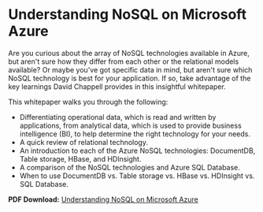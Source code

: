 <properties 
    pageTitle="Understanding NoSQL Technologies on Azure | Microsoft Azure" 
    description="Learn how Azure NoSQL can help you manage data not suited to relational databases. DocumentDB vs. Table storage vs. HBase vs. HDInsight vs. SQL Database." 
    editor="cgronlun" 
    manager="jhubbard" 
    services="documentdb, storage, hdinsight" 
    documentationCenter="" 
    authors="mimig1"/>

<tags 
    ms.service="multiple" 
    ms.workload="multiple" 
    ms.tgt_pltfrm="na" 
    ms.devlang="na" 
    ms.topic="article" 
    ms.date="12/01/2015" 
    ms.author="mimig"/>

# Understanding NoSQL on Microsoft Azure
Are you curious about the array of NoSQL technologies available in Azure, but aren't sure how they differ from each other or the relational models available? Or maybe you've got specific data in mind, but aren't sure which NoSQL technology is best for your application. If so, take advantage of the key learnings David Chappell provides in this insightful whitepaper. 

This whitepaper walks you through the following:

* Differentiating operational data, which is read and written by applications, from analytical data, which is used to provide business intelligence (BI), to help determine the right technology for your needs.
* A quick review of relational technology.
* An introduction to each of the Azure NoSQL technologies: DocumentDB, Table storage, HBase, and HDInsight.
* A comparison of the NoSQL technologies and Azure SQL Database. 
* When to use DocumentDB vs. Table storage vs. HBase vs. HDInsight vs. SQL Database.

**PDF Download:** [Understanding NoSQL on Microsoft Azure](http://go.microsoft.com/fwlink/p/?LinkId=330292)

